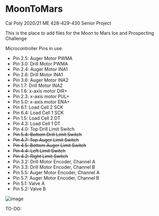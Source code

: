 # MoonToMars
Cal Poly 2020/21 ME 428-429-430 Senior Project

This is the place to add files for the Moon to Mars Ice and Prospecting Challenge

Microcontroller Pins in use:
- Pin 2.5: Auger Motor PWMA
- Pin 3.0: Drill Motor PWMA
- Pin 2.4: Auger Motor INA1
- Pin 2.6: Drill Motor INA1
- Pin 3.6: Auger Motor INA2
- Pin 1.7: Drill Motor INA2
- Pin 1.6: x-axis motor DIR+
- Pin 2.3: x-axis motor PUL+
- Pin 5.0: x-axis motor ENA+
- Pin 6.1: Load Cell 2 SCK
- Pin 6.4: Load Cell 1 SCK
- Pin 1.5: Load Cell 2 DT
- Pin 4.3: Load Cell 1 DT
- Pin 4.0: Top Drill Limit Switch
- ~~Pin 5.4: Bottom Drill Limit Switch~~
- ~~Pin 4.7: Top Auger Limit Switch~~
- ~~Pin 4.5: Bottom Auger Limit Switch~~
- ~~Pin 4.4: Left Limit Switch~~
- ~~Pin 4.2: Right Limit Switch~~
- Pin 3.2: Drill Motor Encoder, Channel A
- Pin 3.3: Drill Motor Encoder, Channel B
- Pin 5.5: Auger Motor Encoder, Channel A
- Pin 5.7: Auger Motor Encoder, Channel B
- Pin 5.1: Valve A
- Pin 5.2: Valve B

![image](https://user-images.githubusercontent.com/77028155/118193241-3a872d00-b3fc-11eb-9db4-af6711f70764.png)

TO-DO:
